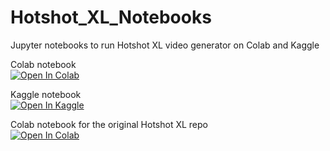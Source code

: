 # Hotshot_XL_Notebooks
Jupyter notebooks to run Hotshot XL video generator on Colab and Kaggle

Colab notebook   
[![Open In Colab](https://colab.research.google.com/assets/colab-badge.svg)](https://colab.research.google.com/drive/1lShjBqJdRxSm9wVu-BgCKepYQb9V2fTy?usp=sharing)

Kaggle notebook  
[![Open In Kaggle](https://kaggle.com/static/images/open-in-kaggle.svg)](https://www.kaggle.com/pogscafe/hotshot-xl)

Colab notebook for the original Hotshot XL repo  
[![Open In Colab](https://colab.research.google.com/assets/colab-badge.svg)](https://drive.google.com/file/d/186a-KiVP-PoxC6-nc7qHFoT8G7UOej9l)

